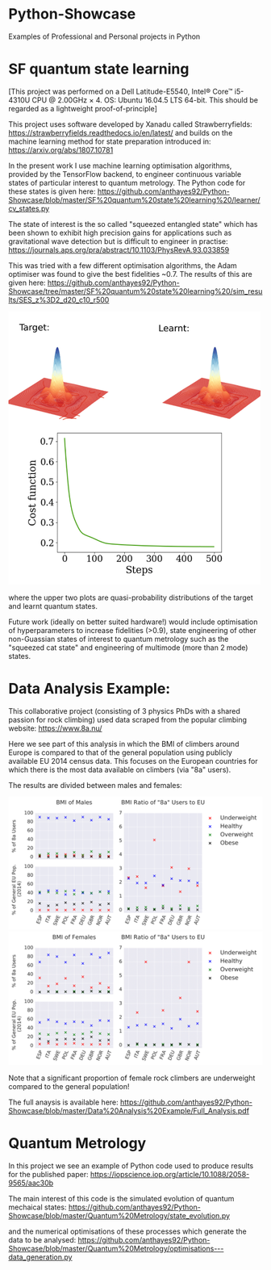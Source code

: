 # Python-Showcase
Examples of Professional and Personal projects in Python 


# SF quantum state learning
[This project was performed on a Dell Latitude-E5540, Intel® Core™ i5-4310U CPU @ 2.00GHz × 4. OS: Ubuntu 16.04.5 LTS 64-bit.
This should be regarded as a lightweight proof-of-principle]

This project uses software developed by Xanadu called Strawberryfields:
https://strawberryfields.readthedocs.io/en/latest/ and builds on the machine learning method for state preparation introduced in: 
https://arxiv.org/abs/1807.10781

In the present work I use machine learning optimisation algorithms, provided by the TensorFlow backend, to engineer continuous variable states of particular interest to quantum metrology. The Python code for these states is given here:
https://github.com/anthayes92/Python-Showcase/blob/master/SF%20quantum%20state%20learning%20/learner/cv_states.py

The state of interest is the so called "squeezed entangled state" which has been shown to exhibit high precision gains for applications such as gravitational wave detection but is difficult to engineer in practise:
https://journals.aps.org/pra/abstract/10.1103/PhysRevA.93.033859

This was tried with a few different optimisation algorithms, the Adam optimiser was found to give the best fidelities ~0.7. The results of this are given here: https://github.com/anthayes92/Python-Showcase/tree/master/SF%20quantum%20state%20learning%20/sim_results/SES_z%3D2_d20_c10_r500

<img src="Images/SF-1.png" width="500">

where the upper two plots are quasi-probability distributions of the target and learnt quantum states. 


Future work (ideally on better suited hardware!) would include optimisation of hyperparameters to increase fidelities (>0.9), state engineering of other non-Guassian states of interest to quantum metrology such as the "squeezed cat state" and engineering of multimode (more than 2 mode) states.

# Data Analysis Example:
This collaborative project (consisting of 3 physics PhDs with a shared passion for rock climbing) used data scraped from the popular climbing website:
https://www.8a.nu/

Here we see part of this analysis in which the BMI of climbers around Europe is compared to that of the general population using publicly available EU 2014 census data. This focuses on the European countries for which there is the most data available on climbers (via "8a" users). 

The results are divided between males and females: 

<img src="Images/Males%20BMI-1.png" width="700">

<img src="Images/Females%20BMI-1.png" width="700">


Note that a significant proportion of female rock climbers are underweight compared to the general population!

The full anaysis is available here: 
https://github.com/anthayes92/Python-Showcase/blob/master/Data%20Analysis%20Example/Full_Analysis.pdf

# Quantum Metrology
In this project we see an example of Python code used to produce results for the published paper:
https://iopscience.iop.org/article/10.1088/2058-9565/aac30b

The main interest of this code is the simulated evolution of quantum mechaical states: 
https://github.com/anthayes92/Python-Showcase/blob/master/Quantum%20Metrology/state_evolution.py

and the numerical optimisations of these processes which generate the data to be analysed:
https://github.com/anthayes92/Python-Showcase/blob/master/Quantum%20Metrology/optimisations---data_generation.py






